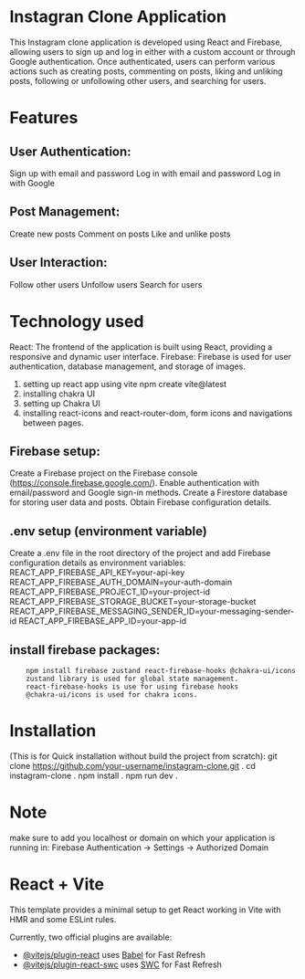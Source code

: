 # Instagran Clone Application

This Instagram clone application is developed using React and Firebase, allowing users to sign up and log in either with a custom account or through Google authentication. Once authenticated, users can perform various actions such as creating posts, commenting on posts, liking and unliking posts, following or unfollowing other users, and searching for users.

# Features

## User Authentication:

Sign up with email and password
Log in with email and password
Log in with Google

## Post Management:

Create new posts
Comment on posts
Like and unlike posts

## User Interaction:

Follow other users
Unfollow users
Search for users

# Technology used

React: The frontend of the application is built using React, providing a responsive and dynamic user interface.
Firebase: Firebase is used for user authentication, database management, and storage of images.

1. setting up react app using vite npm create vite@latest
2. installing chakra UI
3. setting up Chakra UI
4. installing react-icons and react-router-dom, form icons and navigations between pages.

## Firebase setup:

Create a Firebase project on the Firebase console (https://console.firebase.google.com/).
Enable authentication with email/password and Google sign-in methods.
Create a Firestore database for storing user data and posts.
Obtain Firebase configuration details.

## .env setup (environment variable)

Create a .env file in the root directory of the project and add Firebase configuration details as environment variables:
REACT_APP_FIREBASE_API_KEY=your-api-key
REACT_APP_FIREBASE_AUTH_DOMAIN=your-auth-domain
REACT_APP_FIREBASE_PROJECT_ID=your-project-id
REACT_APP_FIREBASE_STORAGE_BUCKET=your-storage-bucket
REACT_APP_FIREBASE_MESSAGING_SENDER_ID=your-messaging-sender-id
REACT_APP_FIREBASE_APP_ID=your-app-id

## install firebase packages:

    	npm install firebase zustand react-firebase-hooks @chakra-ui/icons
    	zustand library is used for global state management.
    	react-firebase-hooks is use for using firebase hooks
    	@chakra-ui/icons is used for chakra icons.

# Installation

(This is for Quick installation without build the project from scratch):
git clone https://github.com/your-username/instagram-clone.git .
cd instagram-clone .
npm install .
npm run dev .

# Note

make sure to add you localhost or domain on which your application is running in:
Firebase Authentication -> Settings -> Authorized Domain

# React + Vite

This template provides a minimal setup to get React working in Vite with HMR and some ESLint rules.

Currently, two official plugins are available:

- [@vitejs/plugin-react](https://github.com/vitejs/vite-plugin-react/blob/main/packages/plugin-react/README.md) uses [Babel](https://babeljs.io/) for Fast Refresh
- [@vitejs/plugin-react-swc](https://github.com/vitejs/vite-plugin-react-swc) uses [SWC](https://swc.rs/) for Fast Refresh
